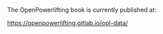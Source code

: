 The OpenPowerlifting book is currently published at:

<https://openpowerlifting.gitlab.io/opl-data/>
